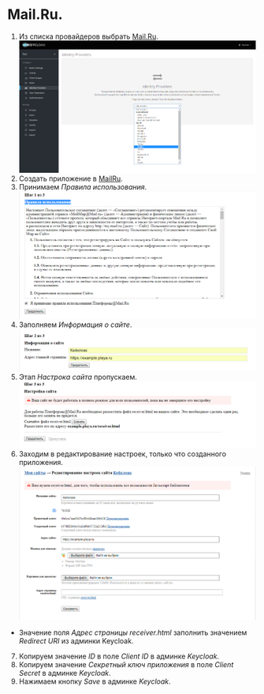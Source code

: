 # Mail.Ru.

1. Из списка провайдеров выбрать [Mail.Ru](https://mail.ru). 
![Выбор провайдера](screenshots/mailru_provider_1.png)
2. Создать приложение в [MailRu](https://api.mail.ru/sites/my/add).
3. Принимаем *Правила использования*. 
![Правила использования](screenshots/mailru_provider_2.png)
4. Заполняем *Информация о сайте*.
![Информация о сайте](screenshots/mailru_provider_3.png)
5. Этап *Настрока сайта* пропускаем. 
![Информация о сайте](screenshots/mailru_provider_4.png)
6. Заходим в редактирование настроек, только что созданного приложения. 
![Информация о сайте](screenshots/mailru_provider_5.png)
+ Значение поля *Адрес страницы receiver.html* заполнить значением *Redirect URI* из админки Keycloak.
7. Копируем значение *ID* в поле *Client ID* в админке *Keycloak*.
8. Копируем значение *Секретный ключ приложения* в поле *Client Secret* в админке *Keycloak*.
9. Нажимаем кнопку *Save* в админке *Keycloak*.
